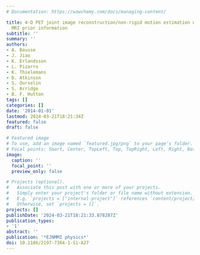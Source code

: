 ```yaml
---
# Documentation: https://wowchemy.com/docs/managing-content/

title: 4-D PET joint image reconstruction/non-rigid motion estimation with limited
  MRI prior information
subtitle: ''
summary: ''
authors:
- A. Bousse
- J. Jiao
- K. Erlandsson
- L. Pizarro
- K. Thielemans
- D. Atkinson
- S. Ourselin
- S. Arridge
- B. F. Hutton
tags: []
categories: []
date: '2014-01-01'
lastmod: 2024-03-21T18:21:34Z
featured: false
draft: false

# Featured image
# To use, add an image named `featured.jpg/png` to your page's folder.
# Focal points: Smart, Center, TopLeft, Top, TopRight, Left, Right, BottomLeft, Bottom, BottomRight.
image:
  caption: ''
  focal_point: ''
  preview_only: false

# Projects (optional).
#   Associate this post with one or more of your projects.
#   Simply enter your project's folder or file name without extension.
#   E.g. `projects = ["internal-project"]` references `content/project/deep-learning/index.md`.
#   Otherwise, set `projects = []`.
projects: []
publishDate: '2024-03-21T18:21:33.878287Z'
publication_types:
- '1'
abstract: ''
publication: '*EJNMMI physics*'
doi: 10.1186/2197-7364-1-S1-A27
---
```

